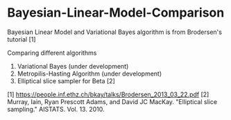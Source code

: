 # Bayesian-Linear-Model-Comparison

Bayesian Linear Model and Variational Bayes algorithm is from Brodersen's tutorial [1]

Comparing different algorithms
  1. Variational Bayes (under development)
  2. Metropilis-Hasting Algorithm (under development)
  3. Elliptical slice sampler for Beta [2]


[1] https://people.inf.ethz.ch/bkay/talks/Brodersen_2013_03_22.pdf
[2] Murray, Iain, Ryan Prescott Adams, and David JC MacKay. "Elliptical slice sampling." AISTATS. Vol. 13. 2010.
